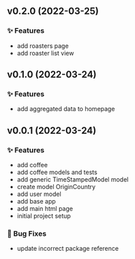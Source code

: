 ## v0.2.0 (2022-03-25)

### ✨ Features

- add roasters page
- add roaster list view

## v0.1.0 (2022-03-24)

### ✨ Features

- add aggregated data to homepage

## v0.0.1 (2022-03-24)

### ✨ Features

- add coffee
- add coffee models and tests
- add generic TimeStampedModel model
- create model OriginCountry
- add user model
- add base app
- add main html page
- initial project setup

### 🐛 Bug Fixes

- update incorrect package reference
